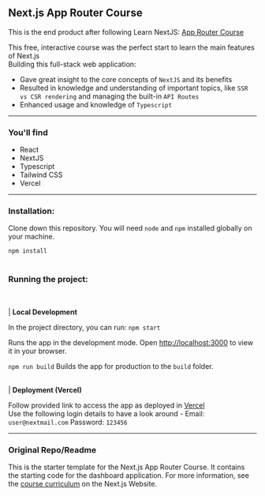## Next.js App Router Course

This is the end product after following Learn NextJS: <a href='https://nextjs.org/learn/dashboard-app'> App Router Course</a>

This free, interactive course was the perfect start to learn the main features of Next.js <br>
Building this full-stack web application:
* Gave great insight to the core concepts of `NextJS` and its benefits <br>
* Resulted in knowledge and understanding of important topics, like `SSR vs CSR rendering` and managing the built-in `API Routes`
* Enhanced usage and knowledge of `Typescript`

---
### You'll find
* React
* NextJS
* Typescript
* Tailwind CSS
* Vercel
---
### Installation:  

Clone down this repository. You will need `node` and `npm` installed globally on your machine.  

`npm install`
<br>
<br>
### Running the project: 
<br>

| **Local Development**

In the project directory, you can run: `npm start`

Runs the app in the development mode. Open [http://localhost:3000](http://localhost:3000) to view it in your browser. <br>


`npm run build`
Builds the app for production to the `build` folder.
<br>
<br>

| **Deployment (Vercel)**

Follow provided link to access the app as deployed in <a href='https://nextjs-dashboard-rosy-five-99.vercel.app/' >Vercel</a> <br>
Use the following login details to have a look around - Email: `user@nextmail.com` Password: `123456`

---

### Original Repo/Readme
This is the starter template for the Next.js App Router Course. It contains the starting code for the dashboard application.
For more information, see the [course curriculum](https://nextjs.org/learn) on the Next.js Website.
